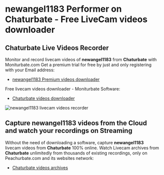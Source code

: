 # newangel1183 Performer on Chaturbate - Free LiveCam videos downloader

## Chaturbate Live Videos Recorder

Monitor and record livecam videos of **newangel1183** from **Chaturbate** with Moniturbate.com
Get a premium trial for free by just and only registering with your Email address:
* [newangel1183 Premium videos downloader](https://moniturbate.com/request-demo-licence-key.html)

Free livecam videos downloader - Moniturbate Software:
* [Chaturbate videos downloader](https://moniturbate.com/moniturbate-download-software.html)

![newangel1183 livecam videos recorder](https://peachurnet.com/templates/moniturbate-software.png)


## Capture newangel1183 videos from the Cloud and watch your recordings on Streaming

Without the need of downloading a software, capture **newangel1183** livecam videos from **Chaturbate** 100% online.
Watch Livecam archives from **Chaturbate** unlimitedly from thousands of existing recordings, only on Peachurbate.com and its websites network:
* [Chaturbate videos archives](https://peachurnet.com/)